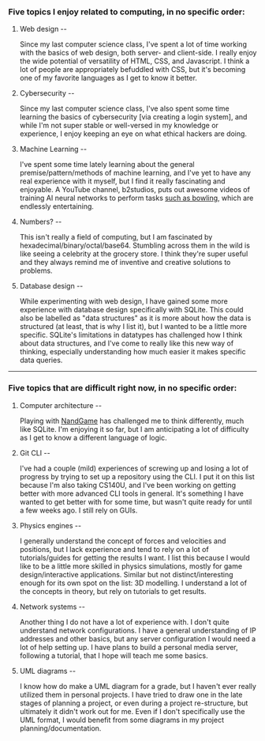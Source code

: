 ### Five topics I enjoy related to computing, in no specific order:
1. Web design --

    Since my last computer science class, I've spent a lot of time working with the basics of web design, both server- and client-side. I really enjoy the wide potential of versatility of HTML, CSS, and Javascript. I think a lot of people are appropriately befuddled with CSS, but it's becoming one of my favorite languages as I get to know it better. 

2. Cybersecurity --

    Since my last computer science class, I've also spent some time learning the basics of cybersecurity [via creating a login system], and while I'm not super stable or well-versed in my knowledge or experience, I enjoy keeping an eye on what ethical hackers are doing.

3. Machine Learning --

    I've spent some time lately learning about the general premise/pattern/methods of machine learning, and I've yet to have any real experience with it myself, but I find it really fascinating and enjoyable. A YouTube channel, b2studios, puts out awesome videos of training AI neural networks to perform tasks [such as bowling](https://www.youtube.com/watch?v=EWjUY_3ubf4), which are endlessly entertaining.

4. Numbers? --

    This isn't really a field of computing, but I am fascinated by hexadecimal/binary/octal/base64. Stumbling across them in the wild is like seeing a celebrity at the grocery store. I think they're super useful and they always remind me of inventive and creative solutions to problems.

5. Database design --

    While experimenting with web design, I have gained some more experience with database design specifically with SQLite. This could also be labelled as "data structures" as it is more about how the data is structured (at least, that is why I list it), but I wanted to be a little more specific. SQLite's limitations in datatypes has challenged how I think about data structures, and I've come to really like this new way of thinking, especially understanding how much easier it makes specific data queries.

---
### Five topics that are difficult right now, in no specific order:
1. Computer architecture --

    Playing with [NandGame](https://www.nandgame.com/) has challenged me to think differently, much like SQLite. I'm enjoying it so far, but I am anticipating a lot of difficulty as I get to know a different language of logic.

2. Git CLI --

    I've had a couple (mild) experiences of screwing up and losing a lot of progress by trying to set up a repository using the CLI. I put it on this list because I'm also taking CS140U, and I've been working on getting better with more advanced CLI tools in general. It's something I have wanted to get better with for some time, but wasn't quite ready for until a few weeks ago. I still rely on GUIs.

3. Physics engines -- 

    I generally understand the concept of forces and velocities and positions, but I lack experience and tend to rely on a lot of tutorials/guides for getting the results I want. I list this because I would like to be a little more skilled in physics simulations, mostly for game design/interactive applications. Similar but not distinct/interesting enough for its own spot on the list: 3D modelling. I understand a lot of the concepts in theory, but rely on tutorials to get results.

4. Network systems --

    Another thing I do not have a lot of experience with. I don't quite understand network configurations. I have a general understanding of IP addresses and other basics, but any server configuration I would need a lot of help setting up. I have plans to build a personal media server, following a tutorial, that I hope will teach me some basics.

5. UML diagrams --

    I know how do make a UML diagram for a grade, but I haven't ever really utilized them in personal projects. I have tried to draw one in the late stages of planning a project, or even during a project re-structure, but ultimately it didn't work out for me. Even if I don't specifically use the UML format, I would benefit from some diagrams in my project planning/documentation.
